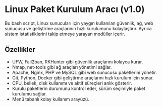 # Linux Paket Kurulum Aracı (v1.0)

Bu bash script, Linux sunucuları için yaygın kullanılan güvenlik, ağ, web sunucusu ve geliştirme araçlarının hızlı kurulumunu kolaylaştırır. Ayrıca sistem istatistiklerini takip etmeye yarayan modüller içerir.

## Özellikler

- UFW, Fail2ban, RKHunter gibi güvenlik araçlarını kolayca kurar.
- Nmap, net-tools gibi ağ araçları yönetimi sağlar.
- Apache, Nginx, PHP ve MySQL gibi web sunucusu paketlerini yönetir.
- Git, Python, Docker gibi geliştirme araçlarını hızlı kurulum için sunar.
- CPU, bellek, disk kullanımı ve aktif süreçleri anlık gösterir.
- Kurulu paketlerin durumunu kontrol eder, sürüm seçimiyle paket kurulumu sağlar.
- Menü tabanlı kolay kullanım arayüzü.

